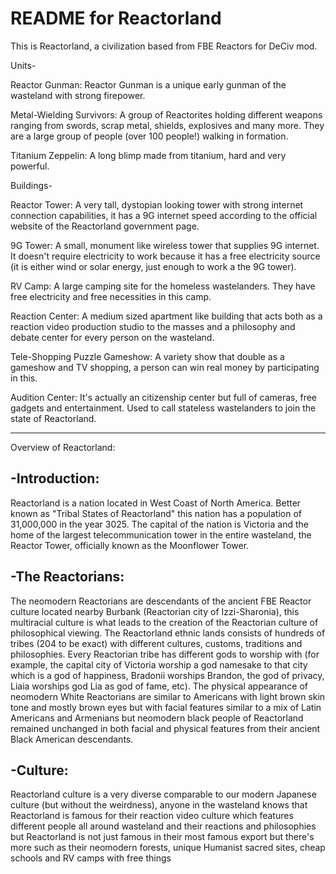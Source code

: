 # README for Reactorland
This is Reactorland, a civilization based from FBE Reactors for DeCiv mod.

Units-

Reactor Gunman: Reactor Gunman is a unique early gunman of the wasteland with strong firepower.

Metal-Wielding Survivors: A group of Reactorites holding different weapons ranging from swords, scrap metal, shields, explosives and many more. They are a large group of people (over 100 people!) walking in formation.

Titanium Zeppelin: A long blimp made from titanium, hard and very powerful.

Buildings-

Reactor Tower: A very tall, dystopian looking tower with strong internet connection capabilities, it has a 9G internet speed according to the official website of the Reactorland government page.

9G Tower: A small, monument like wireless tower that supplies 9G internet. It doesn't require electricity to work because it has a free electricity source (it is either wind or solar energy, just enough to work a the 9G tower).

RV Camp: A large camping site for the homeless wastelanders. They have free electricity and free necessities in this camp.

Reaction Center: A medium sized apartment like building that acts both as a reaction video production studio to the masses and a philosophy and debate center for every person on the wasteland.

Tele-Shopping Puzzle Gameshow: A variety show that double as a gameshow and TV shopping, a person can win real money by participating in this.

Audition Center: It's actually an citizenship center but full of cameras, free gadgets and entertainment. Used to call stateless wastelanders to join the state of Reactorland.

-----

Overview of Reactorland:

 -Introduction:
-----
Reactorland is a nation located in West Coast of North America. Better known as "Tribal States of Reactorland" this nation has a population of 31,000,000 in the year 3025. The capital of the nation is Victoria and the home of the largest telecommunication tower in the entire wasteland, the Reactor Tower, officially known as the Moonflower Tower.

 -The Reactorians:
-----
The neomodern Reactorians are descendants of the ancient FBE Reactor culture located nearby Burbank (Reactorian city of Izzi-Sharonia), this multiracial culture is what leads to the creation of the Reactorian culture of philosophical viewing. The Reactorland ethnic lands consists of hundreds of tribes (204 to be exact) with different cultures, customs, traditions and philosophies. Every Reactorian tribe has different gods to worship with (for example, the capital city of Victoria worship a god namesake to that city which is a god of happiness, Bradonii worships Brandon, the god of privacy, Liaia worships god Lia as god of fame, etc). The physical appearance of neomodern White Reactorians are similar to Americans with light brown skin tone and mostly brown eyes but with facial features similar to a mix of Latin Americans and Armenians but neomodern black people of Reactorland remained unchanged in both facial and physical features from their ancient Black American descendants.

 -Culture:
------
Reactorland culture is a very diverse comparable to our modern Japanese culture (but without the weirdness), anyone in the wasteland knows that Reactorland is famous for their reaction video culture which features different people all around wasteland and their reactions and philosophies but Reactorland is not just famous in their most famous export but there's more such as their neomodern forests, unique Humanist sacred sites, cheap schools and RV camps with free things
